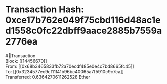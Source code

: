
Transaction Hash: 0xce17b762e049f75cbd116d48ac1ed1558c0fc22dbff9aace2885b7559a2776ea
====================================================================================
  
#💸Transaction  
Block: [[14456670]]  
From: [[0x68b3465833fb72a70ecdf485e0e4c7bd8665fc45]]  
To: [[0x3234577ec9cf11f41b96bc40065a7f5910c9c7ca]]  
Transferred: 0.6364270611262528 Ether